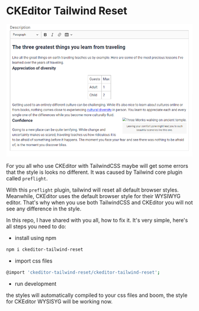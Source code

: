# CKEditor Tailwind Reset

![example-ckeditor-tailwind-reset](/img/example.png)

For you all who use CKEditor with TailwindCSS maybe will get some errors that the style is looks no different. It was caused by Tailwind core plugin called `preflight`. 

With this `preflight` plugin, tailwind will reset all default browser styles. Meanwhile, CKEditor uses the default browser style for their WYSIWYG editor. That's why when you use both TailwindCSS and CKEditor you will not see any difference in the style.

In this repo, I have shared with you all, how to fix it. It's very simple, here's all steps you need to do:

- install using npm
```bash
npm i ckeditor-tailwind-reset
```

- import css files
```bash
@import 'ckeditor-tailwind-reset/ckeditor-tailwind-reset';
```

- run development

the styles will automatically compiled to your css files and boom, the style for CKEditor WYSISYG will be working now.